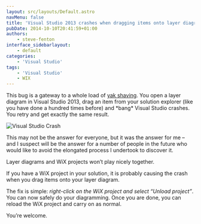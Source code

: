 ```yaml
---
layout: src/layouts/Default.astro
navMenu: false
title: 'Visual Studio 2013 crashes when dragging items onto layer diagrams'
pubDate: 2014-10-10T20:41:59+01:00
authors:
    - steve-fenton
interface_sidebarlayout:
    - default
categories:
    - 'Visual Studio'
tags:
    - 'Visual Studio'
    - WIX
---
```


This bug is a gateway to a whole load of [yak shaving](/Content/Blog/Date/201408/Blog/The-Many-Manifestations-of-Yak-Shaving/). You open a layer diagram in Visual Studio 2013, drag an item from your solution explorer (like you have done a hundred times before) and \*bang\* Visual Studio crashes. You retry and get exactly the same result.

![Visual Studio Crash](/img/2015/07/VisualStudioCrash.png)

This may not be the answer for everyone, but it was the answer for me – and I suspect will be the answer for a number of people in the future who would like to avoid the elongated process I undertook to discover it.

Layer diagrams and WiX projects won’t play nicely together.

If you have a WiX project in your solution, it is probably causing the crash when you drag items onto your layer diagram.

The fix is simple: *right-click on the WiX project and select “Unload project”*. You can now safely do your diagramming. Once you are done, you can reload the WiX project and carry on as normal.

You’re welcome.